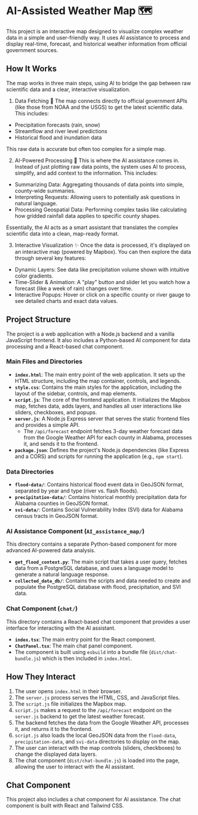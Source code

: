 # AI-Assisted Weather Map 🗺️
This project is an interactive map designed to visualize complex weather data in a simple and user-friendly way. It uses AI assistance to process and display real-time, forecast, and historical weather information from official government sources.

## How It Works
The map works in three main steps, using AI to bridge the gap between raw scientific data and a clear, interactive visualization.

1. Data Fetching 📡
The map connects directly to official government APIs (like those from NOAA and the USGS) to get the latest scientific data. This includes:

*   Precipitation forecasts (rain, snow)
*   Streamflow and river level predictions
*   Historical flood and inundation data

This raw data is accurate but often too complex for a simple map.

2. AI-Powered Processing 🤖
This is where the AI assistance comes in. Instead of just plotting raw data points, the system uses AI to process, simplify, and add context to the information. This includes:

*   Summarizing Data: Aggregating thousands of data points into simple, county-wide summaries.
*   Interpreting Requests: Allowing users to potentially ask questions in natural language.
*   Processing Geospatial Data: Performing complex tasks like calculating how gridded rainfall data applies to specific county shapes.

Essentially, the AI acts as a smart assistant that translates the complex scientific data into a clean, map-ready format.

3. Interactive Visualization ✨
Once the data is processed, it's displayed on an interactive map (powered by Mapbox). You can then explore the data through several key features:

*   Dynamic Layers: See data like precipitation volume shown with intuitive color gradients.
*   Time-Slider & Animation: A "play" button and slider let you watch how a forecast (like a week of rain) changes over time.
*   Interactive Popups: Hover or click on a specific county or river gauge to see detailed charts and exact data values.

## Project Structure

The project is a web application with a Node.js backend and a vanilla JavaScript frontend. It also includes a Python-based AI component for data processing and a React-based chat component.

### Main Files and Directories

*   **`index.html`**: The main entry point of the web application. It sets up the HTML structure, including the map container, controls, and legends.
*   **`style.css`**: Contains the main styles for the application, including the layout of the sidebar, controls, and map elements.
*   **`script.js`**: The core of the frontend application. It initializes the Mapbox map, fetches data, adds layers, and handles all user interactions like sliders, checkboxes, and popups.
*   **`server.js`**: A Node.js Express server that serves the static frontend files and provides a simple API.
    *   The `/api/forecast` endpoint fetches 3-day weather forecast data from the Google Weather API for each county in Alabama, processes it, and sends it to the frontend.
*   **`package.json`**: Defines the project's Node.js dependencies (like Express and a CORS) and scripts for running the application (e.g., `npm start`).

### Data Directories

*   **`flood-data/`**: Contains historical flood event data in GeoJSON format, separated by year and type (river vs. flash floods).
*   **`precipitation-data/`**: Contains historical monthly precipitation data for Alabama counties in GeoJSON format.
*   **`svi-data/`**: Contains Social Vulnerability Index (SVI) data for Alabama census tracts in GeoJSON format.

### AI Assistance Component (`AI_assistance_map/`)

This directory contains a separate Python-based component for more advanced AI-powered data analysis.

*   **`get_flood_context.py`**: The main script that takes a user query, fetches data from a PostgreSQL database, and uses a language model to generate a natural language response.
*   **`collected_data_db/`**: Contains the scripts and data needed to create and populate the PostgreSQL database with flood, precipitation, and SVI data.

### Chat Component (`chat/`)

This directory contains a React-based chat component that provides a user interface for interacting with the AI assistant.

*   **`index.tsx`**: The main entry point for the React component.
*   **`ChatPanel.tsx`**: The main chat panel component.
*   The component is built using `esbuild` into a bundle file (`dist/chat-bundle.js`) which is then included in `index.html`.

## How They Interact

1.  The user opens `index.html` in their browser.
2.  The `server.js` process serves the HTML, CSS, and JavaScript files.
3.  The `script.js` file initializes the Mapbox map.
4.  `script.js` makes a request to the `/api/forecast` endpoint on the `server.js` backend to get the latest weather forecast.
5.  The backend fetches the data from the Google Weather API, processes it, and returns it to the frontend.
6.  `script.js` also loads the local GeoJSON data from the `flood-data`, `precipitation-data`, and `svi-data` directories to display on the map.
7.  The user can interact with the map controls (sliders, checkboxes) to change the displayed data layers.
8.  The chat component (`dist/chat-bundle.js`) is loaded into the page, allowing the user to interact with the AI assistant.

## Chat Component

This project also includes a chat component for AI assistance. The chat component is built with React and Tailwind CSS.

